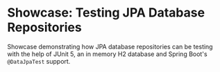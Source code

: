 # Showcase: Testing JPA Database Repositories
Showcase demonstrating how JPA database repositories can be testing with the
help of JUnit 5, an in memory H2 database and Spring Boot's `@DataJpaTest` support.
